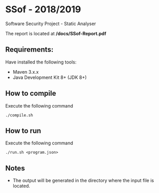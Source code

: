 # SSof - 2018/2019
Software Security Project - Static Analyser

The report is located at **/docs/SSof-Report.pdf**

## Requirements:
Have installed the following tools:
- Maven 3.x.x
- Java Development Kit 8+ (JDK 8+)

## How to compile
Execute the following command
```
./compile.sh
```
## How to run
Execute the following command
```
./run.sh <program.json>
```
## Notes
- The output will be generated in the directory where the input file is located.

